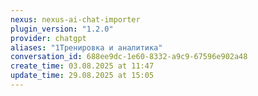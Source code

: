 ```yaml
---
nexus: nexus-ai-chat-importer
plugin_version: "1.2.0"
provider: chatgpt
aliases: "1Тренировка и аналитика"
conversation_id: 688ee9dc-1e60-8332-a9c9-67596e902a48
create_time: 03.08.2025 at 11:47
update_time: 29.08.2025 at 15:05
---
```

